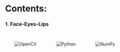 # Contents:

### 1. Face-Eyes-Lips
<p align = "left">
  <img alt="OpenCV" style="margin: 30px"
     src="https://img.shields.io/badge/opencv-%23white.svg?&style=for-the-badge&logo=opencv&logoColor=white"/>
  <img style="margin: 30px" alt="Python"
    src="https://img.shields.io/badge/python%20-%2314354C.svg?&style=for-the-badge&logo=python&logoColor=white&color=yellow" />    
  <img style="margin: 30px" alt="NumPy"
    src="https://img.shields.io/badge/numpy%20-%23013243.svg?&style=for-the-badge&logo=numpy&logoColor=white" />
  </p>
